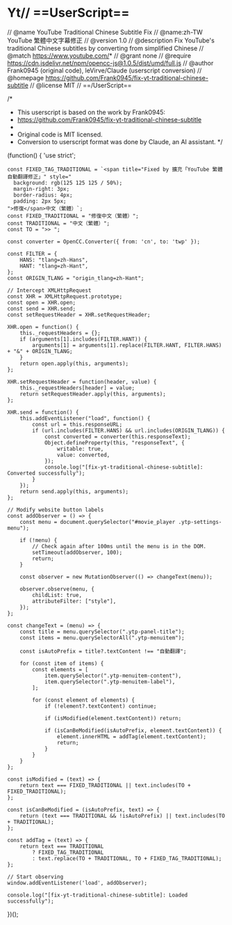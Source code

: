 # Yt// ==UserScript==
// @name         YouTube Traditional Chinese Subtitle Fix
// @name:zh-TW   YouTube 繁體中文字幕修正
// @version      1.0
// @description  Fix YouTube's traditional Chinese subtitles by converting from simplified Chinese
// @match        https://www.youtube.com/*
// @grant        none
// @require      https://cdn.jsdelivr.net/npm/opencc-js@1.0.5/dist/umd/full.js
// @author       Frank0945 (original code), leVirve/Claude (userscript conversion)
// @homepage     https://github.com/Frank0945/fix-yt-traditional-chinese-subtitle
// @license      MIT
// ==/UserScript==

/*
 * This userscript is based on the work by Frank0945:
 * https://github.com/Frank0945/fix-yt-traditional-chinese-subtitle
 *
 * Original code is MIT licensed.
 * Conversion to userscript format was done by Claude, an AI assistant.
 */

(function() {
    'use strict';

    const FIXED_TAG_TRADITIONAL = `<span title="Fixed by 擴充「YouTube 繁體自動翻譯修正」" style="
      background: rgb(125 125 125 / 50%);
      margin-right: 3px;
      border-radius: 4px;
      padding: 2px 5px;
    ">修復</span>中文（繁體）`;
    const FIXED_TRADITIONAL = "修復中文（繁體）";
    const TRADITIONAL = "中文（繁體）";
    const TO = ">> ";

    const converter = OpenCC.Converter({ from: 'cn', to: 'twp' });

    const FILTER = {
        HANS: "tlang=zh-Hans",
        HANT: "tlang=zh-Hant",
    };
    const ORIGIN_TLANG = "origin_tlang=zh-Hant";

    // Intercept XMLHttpRequest
    const XHR = XMLHttpRequest.prototype;
    const open = XHR.open;
    const send = XHR.send;
    const setRequestHeader = XHR.setRequestHeader;

    XHR.open = function() {
        this._requestHeaders = {};
        if (arguments[1].includes(FILTER.HANT)) {
            arguments[1] = arguments[1].replace(FILTER.HANT, FILTER.HANS) + "&" + ORIGIN_TLANG;
        }
        return open.apply(this, arguments);
    };

    XHR.setRequestHeader = function(header, value) {
        this._requestHeaders[header] = value;
        return setRequestHeader.apply(this, arguments);
    };

    XHR.send = function() {
        this.addEventListener("load", function() {
            const url = this.responseURL;
            if (url.includes(FILTER.HANS) && url.includes(ORIGIN_TLANG)) {
                const converted = converter(this.responseText);
                Object.defineProperty(this, "responseText", {
                    writable: true,
                    value: converted,
                });
                console.log("[fix-yt-traditional-chinese-subtitle]: Converted successfully");
            }
        });
        return send.apply(this, arguments);
    };

    // Modify website button labels
    const addObserver = () => {
        const menu = document.querySelector("#movie_player .ytp-settings-menu");

        if (!menu) {
            // Check again after 100ms until the menu is in the DOM.
            setTimeout(addObserver, 100);
            return;
        }

        const observer = new MutationObserver(() => changeText(menu));

        observer.observe(menu, {
            childList: true,
            attributeFilter: ["style"],
        });
    };

    const changeText = (menu) => {
        const title = menu.querySelector(".ytp-panel-title");
        const items = menu.querySelectorAll(".ytp-menuitem");

        const isAutoPrefix = title?.textContent !== "自動翻譯";

        for (const item of items) {
            const elements = [
                item.querySelector(".ytp-menuitem-content"),
                item.querySelector(".ytp-menuitem-label"),
            ];

            for (const element of elements) {
                if (!element?.textContent) continue;

                if (isModified(element.textContent)) return;

                if (isCanBeModified(isAutoPrefix, element.textContent)) {
                    element.innerHTML = addTag(element.textContent);
                    return;
                }
            }
        }
    };

    const isModified = (text) => {
        return text === FIXED_TRADITIONAL || text.includes(TO + FIXED_TRADITIONAL);
    };

    const isCanBeModified = (isAutoPrefix, text) => {
        return (text === TRADITIONAL && !isAutoPrefix) || text.includes(TO + TRADITIONAL);
    };

    const addTag = (text) => {
        return text === TRADITIONAL
            ? FIXED_TAG_TRADITIONAL
            : text.replace(TO + TRADITIONAL, TO + FIXED_TAG_TRADITIONAL);
    };

    // Start observing
    window.addEventListener('load', addObserver);

    console.log("[fix-yt-traditional-chinese-subtitle]: Loaded successfully");
})();
